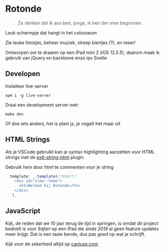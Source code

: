 # Rotonde

> Ze denken dat ik aso ben, jonge, ik ben der mee begonnen.

Leuk schermpje dat hangt in het colosseum

Zie leuke fototjes, beheer muziek, streep biertjes (?), en meer!

Ontworpen om te draaien op een iPad mini 2 (iOS 12.5.5), daarom maak ik gebruik van jQuery en backbone enzo ipv Svelte

## Developen

Installeer live-server

```console
npm i -g live-server
```

Draai een development server met:

```console
make dev
```

Of doe iets anders, het is plain js, je vogelt het maar uit

## HTML Strings

Als je VSCode gebruikt kan je syntax highlighting aanzetten voor HTML strings met de [es6-string-html](https://marketplace.visualstudio.com/items?itemName=Tobermory.es6-string-html) plugin.

Gebruik hem door html te commenten voor je string

```js
  template: _.template(/*html*/`
    <div id="view--home">
      <h1>Welkom bij Rotonde</h1>
    </div>
  `),
```

## JavaScript

Kijk, de reden dat we 10 jaar terug de tijd in springen, is omdat dit project bedoelt is voor _Safari_ op een iPad die sinds _2019_ al geen feature updates meer krijgt. Dat is een taaie bende, dus pas goed op wat je schrijft.

Kijk voor de zekerheid altijd op [caniuse.com](https://caniuse.com/)
